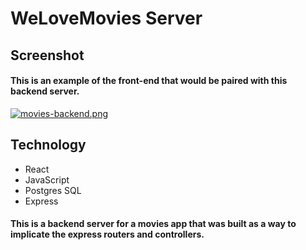 # WeLoveMovies Server

## Screenshot
#### This is an example of the front-end that would be paired with this backend server.
[![movies-backend.png](https://i.postimg.cc/3J3N8WzM/movies-backend.png)](https://postimg.cc/kDhqwMnw)

## Technology
- React
- JavaScript
- Postgres SQL
- Express

#### This is a backend server for a movies app that was built as a way to implicate the express routers and controllers.
